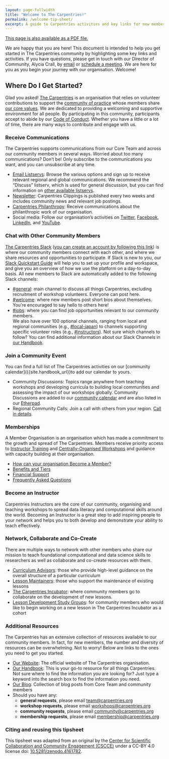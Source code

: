 ```yaml
---
layout: page-fullwidth
title: "Welcome to The Carpentries!"
permalink: /welcome-tip-sheet/
excerpt: A guide to Carpentries activities and key links for new members
---
```


<div class="row text-right">
  <p>
  <a href="/files/pdf/welcome-tip-sheet.pdf" class="edit-on-github">
    <i class="far fa-file-pdf fa-lg"></i>
    This page is also available as a PDF file.
  </a>
  </p>
</div>

We are happy that you are here! This document is intended to help you get started in The Carpentries community by highlighting some key links and activities. If you have questions, please get in touch with our Director of Community, Alycia Crall, by [email](mailto:alycia@carpentries.org) or [schedule a meeting](https://calendly.com/alycia-carpentries). We are here for you as you begin your journey with our organisation. Welcome!

## Where Do I Get Started?

Glad you asked! [The Carpentries](/about/) is an organisation that relies on volunteer contributions to support the [community of practice](/community/) whose members share [our core values]({{site.handbook_url}}/values/). We are dedicated to providing a welcoming and supportive environment for all people. By participating in this community, participants accept to abide by our [Code of Conduct]({{site.handbook_url}}/topic_folders/policies/index_coc.html). Whether you have a little or a lot of time, there are many ways to contribute and engage with us.

### Receive Communications

The Carpentries supports communications from our Core Team and across our community members in several ways. Worried about too many communications? Don’t be! Only subscribe to the communications you want, and you can unsubscribe at any time.

- [Email Listservs](https://carpentries.topicbox.com/latest): Browse the various options and sign up to receive relevant regional and global communications. We recommend the “Discuss” listserv, which is used for general discussion, but you can find information on [other available listservs]({{site.handbook_url}}/topic_folders/communications/tools/slack-and-email.html).
- [Newsletter](/newsletter/): Carpentries Clippings is published every two weeks and includes community news and relevant job postings.
- [Carpentries Philanthropy](https://carpentries.us14.list-manage.com/subscribe?u=46d7513c798c6bd41e5f58f4a&id=33f76196ac): Receive communications about the philanthropic work of our organisation.
- Social media: Follow our organisation’s activities on [Twitter](https://twitter.com/thecarpentries), [Facebook](https://www.facebook.com/carpentries), [LinkedIn](https://www.linkedin.com/company/the-carpentries/), and [YouTube](https://www.youtube.com/c/TheCarpentries).

### Chat with Other Community Members

[The Carpentries Slack](https://swcarpentry.slack.com) ([you can create an account by following this link](https://swc-slack-invite.herokuapp.com/)) is where our community members connect with each other, and where we share resources and opportunities to participate. If Slack is new to you, our [Slack Quickstart Guide]({{site.handbook_url}}/topic_folders/communications/tools/slack-and-email.html#slack-quick-start-guide) will help you to set up your profile and workspace, and give you an overview of how we use the platform on a day-to-day basis. All new members to Slack are automatically added to the following Slack channels:

- [#general](https://swcarpentry.slack.com/archives/C03LE48AY): main channel to discuss all things Carpentries, excluding recruitment of workshop volunteers. Everyone can post here.
- [#welcome](https://swcarpentry.slack.com/archives/CB35ZV9KL): where new members post short bios about themselves. You’re encouraged to say hello to others here!
- [#jobs](https://swcarpentry.slack.com/archives/CD099JB5X): where you can find job opportunities relevant to our community members.  
We also have over 100 optional channels, ranging from local and regional communities (e.g., [#local-japan](https://swcarpentry.slack.com/archives/CLR96JCBS)) to channels supporting specific volunteer roles (e.g., [#instructors](https://swcarpentry.slack.com/archives/C08BVNU00)). Not sure which channels to follow? You can find additional information about our Slack Channels in [our Handbook]({{site.handbook_url}}/topic_folders/communications/tools/slack-and-email.html).

### Join a Community Event

You can find a full list of The Carpentries activities on our [community calendar]({{site.handbook_url}}to add our calendar to yours.

- Community Discussions: Topics range anywhere from teaching workshops and developing curricula to building local communities and assessing the impact of our workshops globally. Community Discussions are added to our [community calendar](/community/#community-events) and are also listed in our [Etherpad](https://pad.carpentries.org/community-discussions).
- Regional Community Calls: Join a call with others from your region. [Call in details](https://pad.carpentries.org/community-discussions).

### Memberships
A Member Organisation is an organisation which has made a commitment to the growth and spread of The Carpentries. Members receive priority access to [Instructor Training](https://carpentries.github.io/instructor-training/) and [Centrally-Organised Workshops](https://carpentries.org/workshops/#workshop-organising) and guidance with capacity building at their organisation.

- [How can your organisation Become a Member?](https://carpentries.org/membership/)
- [Benefits and Tiers](https://carpentries.org/member_faq/#what-are-the-standard-membership-packages-you-offer)
- [Financial Support](https://carpentries.org/member_faq/#is-financial-support-available)
- [Frequently Asked Questions](https://carpentries.org/member_faq/)

### Become an Instructor
Carpentries Instructors are the core of our community, organising and teaching workshops to spread data literacy and computational skills around the world. Becoming an Instructor is a great step to add inspiring people to your network and helps you to both develop and demonstrate your ability to teach effectively.

### Network, Collaborate and Co-Create

There are multiple ways to network with other members who share our mission to teach foundational computational and data science skills to researchers as well as collaborate and co-create resources with them.

- [Curriculum Advisors]({{site.handbook_url}}/topic_folders/lesson_development/curriculum_advisory_committees.html): those who provide high-level guidance on the overall structure of a particular curriculum
- [Lesson Maintainers]({{site.handbook_url}}/topic_folders/maintainers/maintainers.html#maintainer-guidelines): those who support the maintenance of existing lessons
- [The Carpentries Incubator](https://carpentries-incubator.org/): where community members go to collaborate on the development of new lessons.
- [Lesson Development Study Groups](https://carpentries-incubator.github.io/study-groups/): for community members who would like to begin working on a new lesson in The Carpentries Incubator as a cohort

### Additional Resources

The Carpentries has an extensive collection of resources available to our community members. In fact, for new members, the number and diversity of resources can be overwhelming. Not to worry! Below are links to the ones you need to get you started.

- [Our Website]({{site.url}}): The official website of The Carpentries organisation.
- [Our Handbook]({{site.handbook_url}}): This is your go-to resource for all things Carpentries. Not sure where to find the information you are looking for? Just type a keyword into the search box to find the information you need.
- [Our Blog](/blog/): Collection of blog posts from Core Team and community members
- Should you have any:
  *  **general requests**, please email team@carpentries.org
  *  **workshop requests**, please email workshops@carpentries.org
  *  **community requests**, please email community@carpentries.org
  *  **membership requests**, please email membership@carpentries.org  

### Citing and reusing this tipsheet

This tipsheet was adapted from an original by the [Center for Scientific Collaboration and Community Engagement (CSCCE)](https://www.cscce.org/) under a CC-BY 4.0 license doi: [10.5281/zenodo.4161782](https://doi.org/10.5281/zenodo.4161782).

